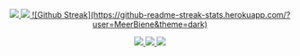 <!--
[![MeerBiene's github stats](https://github-readme-stats.vercel.app/api?username=meerbiene&show_icons=true)](https://github.com/anuraghazra/github-readme-stats)
-->

<p align="center">
  <a href="https://github.com/MeerBiene" class="rich-diff-level-one">
<img src="https://github-readme-stats.vercel.app/api/top-langs/?username=meerbiene&layout=compact">
<img src="https://github-readme-streak-stats.herokuapp.com/?user=MeerBiene&theme=dark">
![Github Streak](https://github-readme-streak-stats.herokuapp.com/?user=MeerBiene&theme=dark)

</a>
</p>

<p align="center">
  <a href="https://badges.pufler.dev">
    <img src="https://badges.pufler.dev/visits/MeerBiene/MeerBiene?style=flat-square&logo=github">
  </a>
  <a href="https://badges.pufler.dev">
    <img src="https://badges.pufler.dev/repos/MeerBiene?style=flat-square&logo=github">
  </a>
  <a href="https://badges.pufler.dev">
    <img src="https://badges.pufler.dev/commits/monthly/MeerBiene?style=flat-square&logo=github">
  </a>
  
  
  
  </p>






<!--
**MeerBiene/MeerBiene** is a ✨ _special_ ✨ repository because its `README.md` (this file) appears on your GitHub profile.

Here are some ideas to get you started:

- 🔭 I’m currently working on ...
- 🌱 I’m currently learning ...
- 🌱 Trying to learn Python.
- 👯 I’m looking to collaborate on ...
- 🤔 I’m looking for help with ...
- 💬 Ask me about ...
- 📫 How to reach me: ...
- 😄 Pronouns: ...
- ⚡ Fun fact: ...
-->
